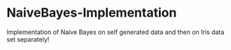 # NaiveBayes-Implementation
Implementation of Naive Bayes on self generated data and then on Iris data set separately!
